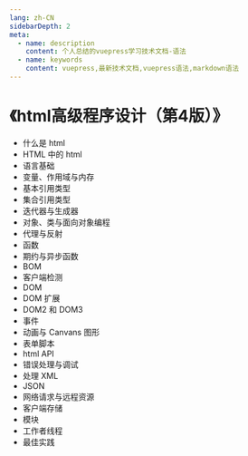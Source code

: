 ```yaml
---
lang: zh-CN
sidebarDepth: 2
meta:
  - name: description
    content: 个人总结的vuepress学习技术文档-语法
  - name: keywords
    content: vuepress,最新技术文档,vuepress语法,markdown语法
---
```


# 《html高级程序设计（第4版）》

- 什么是 html
- HTML 中的 html
- 语言基础
- 变量、作用域与内存
- 基本引用类型
- 集合引用类型
- 迭代器与生成器
- 对象、类与面向对象编程
- 代理与反射
- 函数
- 期约与异步函数
- BOM
- 客户端检测
- DOM
- DOM 扩展
- DOM2 和 DOM3
- 事件
- 动画与 Canvans 图形
- 表单脚本
- html API
- 错误处理与调试
- 处理 XML
- JSON
- 网络请求与远程资源
- 客户端存储
- 模块
- 工作者线程
- 最佳实践
